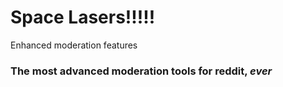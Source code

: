 # Space Lasers!!!!!


Enhanced moderation features

### The most advanced moderation tools for reddit, *ever*
